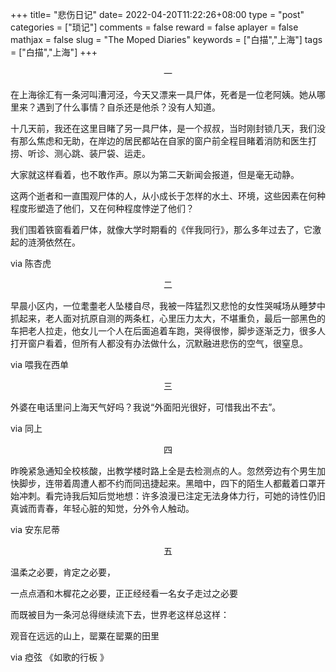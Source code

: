 +++
title= "悲伤日记"
date= 2022-04-20T11:22:26+08:00
type = "post"
categories = ["琐记"]
comments = false
reward = false
aplayer = false
mathjax = false
slug = "The Moped Diaries"
keywords = ["白描","上海"]
tags = ["白描","上海"]
+++

<div align="center">一</div>

在上海徐汇有一条河叫漕河泾，今天又漂来一具尸体，死者是一位老阿姨。她从哪里来？遇到了什么事情？自杀还是他杀？没有人知道。

十几天前，我还在这里目睹了另一具尸体，是一个叔叔，当时刚封锁几天，我们没有那么焦虑和无助，在岸边的居民都站在自家的窗户前全程目睹着消防和医生打捞、听诊、测心跳、装尸袋、运走。

大家就这样看着，也不敢作声。原以为第二天新闻会报道，但是毫无动静。

<!--more-->

这两个逝者和一直围观尸体的人，从小成长于怎样的水土、环境，这些因素在何种程度形塑造了他们，又在何种程度悖逆了他们？

我们围着铁窗看着尸体，就像大学时期看的《伴我同行》，那么多年过去了，它激起的涟漪依然在。

via 陈杏虎

<div align="center">二</div>

早晨小区内，一位耄耋老人坠楼自尽，我被一阵猛烈又悲怆的女性哭喊场从睡梦中抓起来，老人面对抗原自测的两条杠，心里压力太大，不堪重负，最后一部黑色的车把老人拉走，他女儿一个人在后面追着车跑，哭得很惨，脚步逐渐乏力，很多人打开窗户看着，但所有人都没有办法做什么，沉默融进悲伤的空气，很窒息。

via 喂我在西单

<div align="center">三</div>

外婆在电话里问上海天气好吗？我说“外面阳光很好，可惜我出不去”。

 via 同上

<div align="center">四</div>

昨晚紧急通知全校核酸，出教学楼时路上全是去检测点的人。忽然旁边有个男生加快脚步，连带着周遭人都不约而同迅捷起来。黑暗中，四下的陌生人都戴着口罩开始冲刺。看完诗我后知后觉地想：许多浪漫已注定无法身体力行，可她的诗性仍旧真诚而青春，年轻心脏的知觉，分外令人触动。

via 安东尼蒂


<div align="center">五</div>

温柔之必要，肯定之必要，

一点点酒和木樨花之必要，正正经经看一名女子走过之必要

而既被目为一条河总得继续流下去，世界老这样总这样：

观音在远远的山上，罂粟在罂粟的田里

via 瘂弦 《如歌的行板 》

